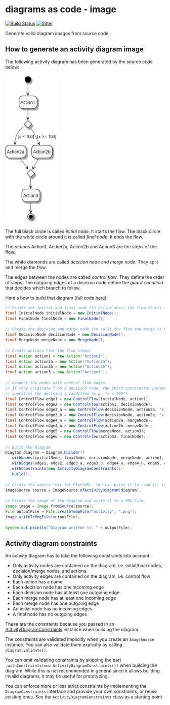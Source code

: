 # diagrams as code - image
[![Build Status](https://travis-ci.com/diagramsascode/diagramsascode.svg?branch=main)](https://travis-ci.com/diagramsascode/diagramsascode)
[![Gitter](https://badges.gitter.im/diagramsascode/community.svg)](https://gitter.im/diagramsascode/community?utm_source=badge&utm_medium=badge&utm_campaign=pr-badge)

Generate valid diagram images from source code.

## How to generate an activity diagram image
The following activity diagram has been generated by the source code below:

![Diagram of an activity diagram](docs/sample_activity_diagram.png)

The full black circle is called *initial node*. It starts the flow. The black circle with the white circle around it is called *final node*. It ends the flow.

The *actions* Action1, Action2a, Action2b and Action3 are the steps of the flow.

The white diamonds are called *decision node* and *merge node*. They split and merge the flow.

The edges between the nodes are called *control flow*. They define the order of steps. The outgoing edges of a decision node define the *guard condition* that decides which branch to follow.

Here's how to build that diagram (full code [here](https://github.com/diagramsascode/diagramsascode/blob/main/image/src/test/java/org/diagramsascode/image/ImageTest.java)):

``` java
// Create the initial and final node (to define where the flow starts and ends)
final InitialNode initialNode = new InitialNode();
final FinalNode finalNode = new FinalNode();
    
// Create the decision and merge node (to split the flow and merge it back together)
final DecisionNode decisionNode = new DecisionNode();
final MergeNode mergeNode = new MergeNode();
    
// Create actions (for the flow steps)
final Action action1 = new Action("Action1");
final Action action2a = new Action("Action2a");
final Action action2b = new Action("Action2b");
final Action action3 = new Action("Action3");

// Connect the nodes with control flow edges.
// If they originate from a decision node, the third constructor parameter
// specifies the decision's condition (e.g. "x < 100")
final ControlFlow edge1 = new ControlFlow(initialNode, action1);
final ControlFlow edge2 = new ControlFlow(action1, decisionNode);
final ControlFlow edge3_a = new ControlFlow(decisionNode, action2a, "x < 100");
final ControlFlow edge3_b = new ControlFlow(decisionNode, action2b, "x >= 100");
final ControlFlow edge4_a = new ControlFlow(action2a, mergeNode);
final ControlFlow edge4_b = new ControlFlow(action2b, mergeNode);
final ControlFlow edge5 = new ControlFlow(mergeNode, action3);
final ControlFlow edge6 = new ControlFlow(action3, finalNode);

// Build the diagram
Diagram diagram = Diagram.builder()
  .withNodes(initialNode, finalNode, decisionNode, mergeNode, action1, action2a, action2b, action3)
  .withEdges(edge1, edge2, edge3_a, edge3_b, edge4_a, edge4_b, edge5, edge6)
  .withConstraints(new ActivityDiagramConstraints())
  .build();

// Create the source text for PlantUML. You can print it to read it, if you want to.
ImageSource source = ImageSource.ofActivityDiagram(diagram);

// Create the image of the diagram and write it to a PNG file.
Image image = Image.fromSource(source);
File outputFile = File.createTempFile("activity", ".png");
image.writeToPngFile(outputFile);

System.out.println("Diagram written to: " + outputFile);
```

## Activity diagram constraints
An activity diagram has to take the following constraints into account:

* Only activity nodes are contained on the diagram, i.e. initial/final nodes, decision/merge nodes, and actions
* Only activity edges are contained on the diagram, i.e. control flow
* Each action has a name
* Each decision node has one incoming edge
* Each decision node has at least one outgoing edge
* Each merge node has at least one incoming edge
* Each merge node has one outgoing edge
* An initial node has no incoming edges
* A final node has no outgoing edges

These are the constraints because you passed in an [ActivityDiagramConstraints](https://github.com/diagramsascode/diagramsascode/blob/main/activity/src/main/java/org/diagramsascode/activity/constraint/ActivityDiagramConstraints.java) instance when building the diagram.

The constraints are validated implicitly when you create an `ImageSource` instance.
You can also validate them explicitly by calling `diagram.validate()`.

You can omit validating constraints by skipping the part `.withConstraints(new ActivityDiagramConstraints())` when building the diagram. 
While this is not recommended in general since it allows building invalid diagrams, it may be useful for prototyping.

You can enforce more or less strict constraints by implementing the `DiagramConstraints` interface and provide your own constraints,
or reuse existing ones. See the `ActivityDiagramConstraints` class as a starting point.

